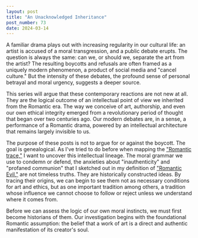 ```yaml
---
layout: post
title: "An Unacknowledged Inheritance"
post_number: 73
date: 2024-03-14
---
```


A familiar drama plays out with increasing regularity in our cultural life: an artist is accused of a moral transgression, and a public debate erupts. The question is always the same: can we, or should we, separate the art from the artist? The resulting boycotts and refusals are often framed as a uniquely modern phenomenon, a product of social media and "cancel culture." But the intensity of these debates, the profound sense of personal betrayal and moral urgency, suggests a deeper source.

This series will argue that these contemporary reactions are not new at all. They are the logical outcome of an intellectual point of view we inherited from the Romantic era. The way we conceive of art, authorship, and even our own ethical integrity emerged from a revolutionary period of thought that began over two centuries ago. Our modern debates are, in a sense, a performance of a Romantic drama, powered by an intellectual architecture that remains largely invisible to us.

The purpose of these posts is not to argue for or against the boycott. The goal is genealogical. As I've tried to do before when mapping the ["Romantic trace,"](/post-21) I want to uncover this intellectual lineage. The moral grammar we use to condemn or defend, the anxieties about "inauthenticity" and "profaned communion" that I sketched out in my definition of ["Romantic Evil,"](/post-9) are not timeless truths. They are historically constructed ideas. By tracing their origins, we can begin to see them not as necessary conditions for art and ethics, but as one important tradition among others, a tradition whose influence we cannot choose to follow or reject unless we understand where it comes from.

Before we can assess the logic of our own moral instincts, we must first become historians of them. Our investigation begins with the foundational Romantic assumption: the belief that a work of art is a direct and authentic manifestation of its creator's soul.